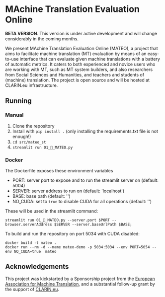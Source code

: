 # MAchine Translation Evaluation Online

**BETA VERSION**. This version is under active development and will change considerably in the coming months.

We present MAchine Translation Evaluation Online (MATEO), a project that aims to facilitate machine translation (MT)
evaluation by means of an easy-to-use interface that can evaluate given machine translations with a battery of
automatic metrics. It caters to both experienced and novice users who are working with MT, such as MT system builders,
and also researchers from Social Sciences and Humanities, and teachers and students of (machine) translation. The
project is open source and will be hosted at CLARIN.eu infrastructure.

## Running

### Manual

1. Clone the repository
2. Install with `pip install .` (only installing the requirements.txt file is not enough!)
3. `cd src/mateo_st`
4. `streamlit run 01_🎈_MATEO.py`

### Docker

The Dockerfile exposes these environment variables

- PORT: server port to expose and to run the streamlit server on (default: 5004)
- SERVER: server address to run on (default: 'localhost')
- BASE: base path (default: '')
- NO_CUDA: set to `true` to disable CUDA for all operations (default: '')

These will be used in the streamlit command:

```shell
streamlit run 01_🎈_MATEO.py --server.port $PORT --browser.serverAddress $SERVER --server.baseUrlPath $BASE;
```

To build and run the repository on port 5034 with CUDA disabled:

```shell
docker build -t mateo . 
docker run --rm -d --name mateo-demo -p 5034:5034 --env PORT=5054 --env NO_CUDA=true  mateo
```

## Acknowledgements

This project was kickstarted by a Sponsorship project from the
[European Association for Machine Translation](https://eamt.org/), and
a substantial follow-up grant by the support of [CLARIN.eu](https://www.clarin.eu/).
